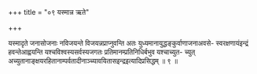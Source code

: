 +++
title = "०९ यस्मान्न ऋते"

+++

यस्मादृते जनासोजनाः नविजयन्ते विजयन्नप्राप्नुवन्ति अतः युध्यमानायुद्धङ्कुर्वाणाजनाअवसे- स्वरक्षणायंइन्द्रं हवन्तेआह्वयन्ति यश्चविश्वस्यसर्वस्यजगतः प्रतिमानम्प्रतिनिधिर्बभुव यश्चाच्युत- च्युत् अच्युतानाङ्क्षयरहितानाम्पर्वतादीनाञ्च्यावयितासइन्द्रइत्यादिप्रसिद्धम् ॥ ९ ॥